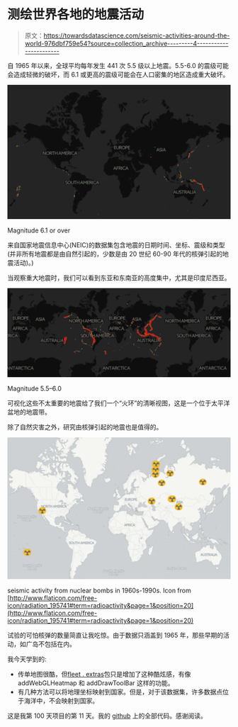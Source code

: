 # 测绘世界各地的地震活动

> 原文：<https://towardsdatascience.com/seismic-activities-around-the-world-976dbf759e54?source=collection_archive---------4----------------------->

自 1965 年以来，全球平均每年发生 441 次 5.5 级以上地震。5.5-6.0 的震级可能会造成轻微的破坏，而 6.1 或更高的震级可能会在人口密集的地区造成重大破坏。

![](img/1b66062e3e89b2f61be09beee63e2502.png)

Magnitude 6.1 or over

来自国家地震信息中心(NEIC)的数据集包含地震的日期时间、坐标、震级和类型(并非所有地震都是由自然引起的，少数是由 20 世纪 60-90 年代的核弹引起的地震活动)。)

当观察重大地震时，我们可以看到东亚和东南亚的高度集中，尤其是印度尼西亚。

![](img/72207f8b9edb83d7f6ee4b24e5fa6ef1.png)

Magnitude 5.5–6.0

可视化这些不太重要的地震给了我们一个“火环”的清晰视图，这是一个位于太平洋盆地的地震带。

除了自然灾害之外，研究由核弹引起的地震也是值得的。

![](img/c8379bd83e84650cf67a48ed68ea99fb.png)

seismic activity from nuclear bombs in 1960s-1990s. Icon from [http://www.flaticon.com/free-icon/radiation_195741#term=radioactivity&page=1&position=20](http://www.flaticon.com/free-icon/radiation_195741#term=radioactivity&page=1&position=20)

试验的可怕核弹的数量简直让我吃惊。由于数据只涵盖到 1965 年，那些早期的活动，如广岛不包括在内。

我今天学到的:

*   传单地图很酷，但[fleet . extras](https://github.com/bhaskarvk/leaflet.extras)包只是增加了这种酷炫感，有像 addWebGLHeatmap 和 addDrawToolBar 这样的功能。
*   有几种方法可以将地理坐标映射到国家。但是，对于该数据集，许多数据点位于海洋中，不会映射到国家。

这是我第 100 天项目的第 11 天。我的 [github](https://github.com/yanhann10/Kaggle_Dataset/blob/master/earthquakes/earthquakes.Rmd) 上的全部代码。感谢阅读。